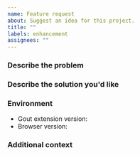 ```yaml
---
name: Feature request
about: Suggest an idea for this project.
title: ""
labels: enhancement
assignees: ""
---
```


### Describe the problem

<!-- A clear and concise description of what the problem is. Ex. I'm always
     frustrated when [...] -->

### Describe the solution you'd like

<!-- A clear and concise description of what you want to happen. -->

### Environment

- Gout extension version<!-- e.g. 0.11.0 -->:
- Browser version<!-- e.g. Chrome 122.0.6261.94, Firefox 123.0 -->:

### Additional context

<!-- Add any other context or screenshots about the feature request here. -->
